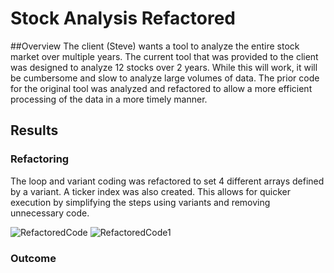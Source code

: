 # Stock Analysis Refactored

##Overview
The client (Steve) wants a tool to analyze the entire stock market over multiple years. The current tool that was provided to the client was designed to analyze 12 stocks over 2 years. While this will work, it will be cumbersome and slow to analyze large volumes of data. The prior code for the original tool was analyzed and refactored to allow a more efficient processing of the data in a more timely manner. 

## Results
### Refactoring
The loop and variant coding was refactored to set 4 different arrays defined by a variant. A ticker index was also created. This allows for quicker execution by simplifying the steps using variants and removing unnecessary code. 

![RefactoredCode](https://user-images.githubusercontent.com/114044192/195960844-8a5e7ba4-f80d-4e24-9f73-fcd5fe13fc22.PNG)
![RefactoredCode1](https://user-images.githubusercontent.com/114044192/195960856-5f844687-6cd2-4a0a-aa48-3eb7d17eec56.PNG)

### Outcome

